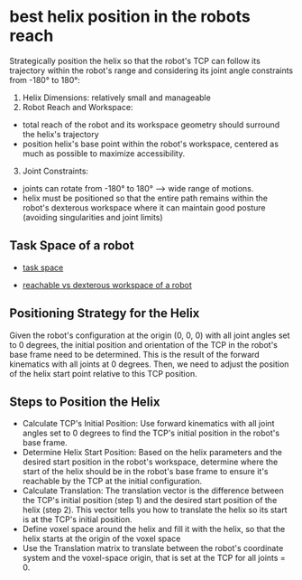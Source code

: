 # best helix position in the robots reach

Strategically position the helix so that the robot's TCP can follow its trajectory within the robot's range and considering its joint angle constraints from -180° to 180°:

1) Helix Dimensions:  relatively small and manageable
2) Robot Reach and Workspace:

- total reach of the robot and its workspace geometry should surround the helix's trajectory
- position helix's base point within the robot's workspace, centered as much as possible to maximize accessibility.

3) Joint Constraints:

- joints can rotate from -180° to 180° --> wide range of motions.
- helix must be positioned so that the entire path remains within the robot's dexterous workspace where it can maintain good posture (avoiding singularities and joint limits)

## Task Space of a robot

- [task space](https://mecharithm.com/learning/lesson/task-space-and-workspace-for-robots-102)

- [reachable vs dexterous workspace of a robot](https://firstyearengineer.com/intro-to-robotics/chapter-2-robot-manipulators/classifications-robot-workspaces/)

## Positioning Strategy for the Helix

Given the robot's configuration at the origin (0, 0, 0) with all joint angles set to 0 degrees, the initial position and orientation of the TCP in the robot's base frame need to be determined. This is the result of the forward kinematics with all joints at 0 degrees. Then, we need to adjust the position of the helix start point relative to this TCP position.

## Steps to Position the Helix

- Calculate TCP's Initial Position: Use forward kinematics with all joint angles set to 0 degrees to find the TCP's initial position in the robot's base frame.
- Determine Helix Start Position: Based on the helix parameters and the desired start position in the robot's workspace, determine where the start of the helix should be in the robot's base frame to ensure it's reachable by the TCP at the initial configuration.
- Calculate Translation: The translation vector is the difference between the TCP's initial position (step 1) and the desired start position of the helix (step 2). This vector tells you how to translate the helix so its start is at the TCP's initial position.
- Define voxel space around the helix and fill it with the helix, so that the helix starts at the origin of the voxel space
- Use the Translation matrix to translate between the robot's coordinate system and the voxel-space origin, that is set at the TCP for all joints = 0.


